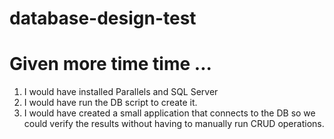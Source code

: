 # database-design-test

# Given more time time ...
1. I would have installed Parallels and SQL Server
2. I would have run the DB script to create it.
3. I would have created a small application that connects to the DB so we could verify the results without having to manually run CRUD operations.


